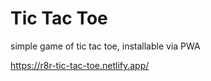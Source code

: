 # Tic Tac Toe

simple game of tic tac toe, installable via PWA

https://r8r-tic-tac-toe.netlify.app/
